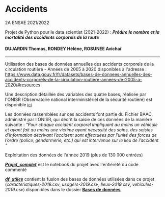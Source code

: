 # Accidents
2A ENSAE 2021/2022

Projet de Python pour le data scientist (2021-2022) :  ***Prédire le nombre et la mortalité des accidents corporels de la route***

#### DUJARDIN Thomas, RONDEY Hélène, ROSUNEE Avichaï

___________________________________________________________________________________________________________________________________________________________________________________



Utilisation des bases de données annuelles des accidents corporels de la circulation routière - Années de 2005 à 2020 disponibles à l'adresse : https://www.data.gouv.fr/fr/datasets/bases-de-donnees-annuelles-des-accidents-corporels-de-la-circulation-routiere-annees-de-2005-a-2020/#resources

Une description détaillée des variables des quatre bases, réalisée par l'ONISR (Observatoire national interministériel de la sécurité routière) est disponible [ici](https://github.com/helene-78/Accidents/blob/main/description-des-bases-de-donnees-onisr-annees-2005-a-2020.pdf)

Les données rassemblées sur ces accidents font partie du Fichier BAAC, administré par l'ONISR, qui décrit la saisie de ces données de la manière suivante :
*"Pour chaque accident corporel impliquant au moins un véhicule et ayant fait au moins une victime ayant nécessité des soins, des saisies d’information décrivant l’accident sont effectuées par l’unité des forces de l’ordre (police, gendarmerie, etc.) qui est intervenue sur le lieu de l’accident. "*

Exploitation des données de l'année 2019 (plus de 130 000 entrées) 

[***Projet_complet***](https://github.com/helene-78/Accidents/blob/main/Projet_complet.ipynb) est le notebook du projet avec l'entièreté du code commenté

 [***df_utiles***](https://github.com/helene-78/Accidents/blob/main/df_utiles.csv) contient la fusion des bases de données utilisées dans ce projet (*caracteristiques-2019.csv*, *usagers-2019.csv*, *lieux-2019.csv*, *vehicules-2019.csv*) disponibles dans le dossier [**Bases de données**](https://github.com/helene-78/Accidents/tree/main/Bases%20de%20donn%C3%A9es)


